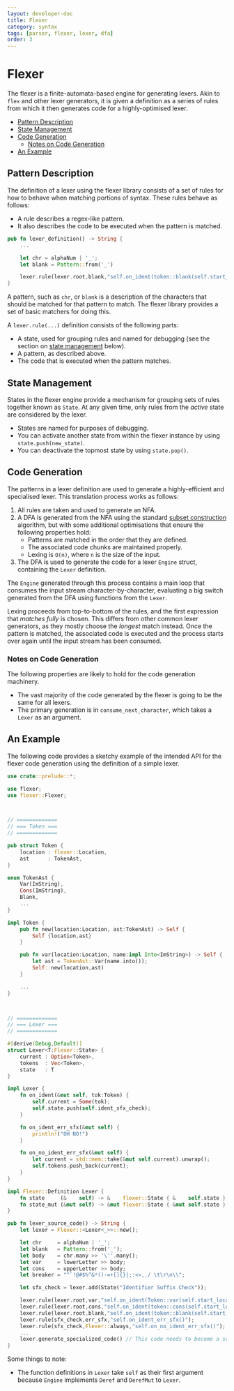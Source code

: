 ```yaml
---
layout: developer-doc
title: Flexer
category: syntax
tags: [parser, flexer, lexer, dfa]
order: 3
---
```


# Flexer
The flexer is a finite-automata-based engine for generating lexers. Akin to
`flex` and other lexer generators, it is given a definition as a series of rules
from which it then generates code for a highly-optimised lexer.

<!-- MarkdownTOC levels="2,3" autolink="true" -->

- [Pattern Description](#pattern-description)
- [State Management](#state-management)
- [Code Generation](#code-generation)
    - [Notes on Code Generation](#notes-on-code-generation)
- [An Example](#an-example)

<!-- /MarkdownTOC -->

## Pattern Description
The definition of a lexer using the flexer library consists of a set of rules
for how to behave when matching portions of syntax. These rules behave as
follows:

- A rule describes a regex-like pattern.
- It also describes the code to be executed when the pattern is matched.

```rust
pub fn lexer_definition() -> String {
    ...

    let chr = alphaNum | '_';
    let blank = Pattern::from('_')

    lexer.rule(lexer.root,blank,"self.on_ident(token::blank(self.start_location))");
}
```

A pattern, such as `chr`, or `blank` is a description of the characters that
should be matched for that pattern to match. The flexer library provides a set
of basic matchers for doing this.

A `lexer.rule(...)` definition consists of the following parts:

- A state, used for grouping rules and named for debugging (see the section on
  [state management](#state-management) below).
- A pattern, as described above.
- The code that is executed when the pattern matches.

## State Management
States in the flexer engine provide a mechanism for grouping sets of rules
together known as `State`. At any given time, only rules from the _active_ state
are considered by the lexer.

- States are named for purposes of debugging.
- You can activate another state from within the flexer instance by using
  `state.push(new_state)`.
- You can deactivate the topmost state by using `state.pop()`.

## Code Generation
The patterns in a lexer definition are used to generate a highly-efficient and
specialised lexer. This translation process works as follows:

1.  All rules are taken and used to generate an NFA.
2.  A DFA is generated from the NFA using the standard
    [subset construction](https://en.wikipedia.org/wiki/Powerset_construction)
    algorithm, but with some additional optimisations that ensure the following
    properties hold:
    - Patterns are matched in the order that they are defined.
    - The associated code chunks are maintained properly.
    - Lexing is `O(n)`, where `n` is the size of the input.
3.  The DFA is used to generate the code for a lexer `Engine` struct, containing
    the `Lexer` definition.

The `Engine` generated through this process contains a main loop that consumes
the input stream character-by-character, evaluating a big switch generated from
the DFA using functions from the `Lexer`.

Lexing proceeds from top-to-bottom of the rules, and the first expression that
_matches fully_ is chosen. This differs from other common lexer generators, as
they mostly choose the _longest_ match instead. Once the pattern is matched, the
associated code is executed and the process starts over again until the input
stream has been consumed.

### Notes on Code Generation
The following properties are likely to hold for the code generation machinery.

- The vast majority of the code generated by the flexer is going to be the same
  for all lexers.
- The primary generation is in `consume_next_character`, which takes a `Lexer`
  as an argument.

## An Example
The following code provides a sketchy example of the intended API for the
flexer code generation using the definition of a simple lexer.

```rust
use crate::prelude::*;

use flexer;
use flexer::Flexer;



// =============
// === Token ===
// =============

pub struct Token {
    location : flexer::Location,
    ast      : TokenAst,
}

enum TokenAst {
    Var(ImString),
    Cons(ImString),
    Blank,
    ...
}

impl Token {
    pub fn new(location:Location, ast:TokenAst) -> Self {
        Self {location,ast}
    }

    pub fn var(location:Location, name:impl Into<ImString>) -> Self {
        let ast = TokenAst::Var(name.into());
        Self::new(location,ast)
    }

    ...
}



// =============
// === Lexer ===
// =============

#[derive(Debug,Default)]
struct Lexer<T:Flexer::State> {
    current : Option<Token>,
    tokens  : Vec<Token>,
    state   : T
}

impl Lexer {
    fn on_ident(&mut self, tok:Token) {
        self.current = Some(tok);
        self.state.push(self.ident_sfx_check);
    }

    fn on_ident_err_sfx(&mut self) {
        println!("OH NO!")
    }

    fn on_no_ident_err_sfx(&mut self) {
        let current = std::mem::take(&mut self.current).unwrap();
        self.tokens.push_back(current);
    }
}

impl Flexer::Definition Lexer {
    fn state     (&    self) -> &    flexer::State { &    self.state }
    fn state_mut (&mut self) -> &mut flexer::State { &mut self.state }
}

pub fn lexer_source_code() -> String {
    let lexer = Flexer::<Lexer<_>>::new();

    let chr     = alphaNum | '_';
    let blank   = Pattern::from('_');
    let body    = chr.many >> '\''.many();
    let var     = lowerLetter >> body;
    let cons    = upperLetter >> body;
    let breaker = "^`!@#$%^&*()-=+[]{}|;:<>,./ \t\r\n\\";

    let sfx_check = lexer.add(State("Identifier Suffix Check"));

    lexer.rule(lexer.root,var,"self.on_ident(Token::var(self.start_location,self.current_match()))");
    lexer.rule(lexer.root,cons,"self.on_ident(token::cons(self.start_location,self.current_match()))");
    lexer.rule(lexer.root,blank,"self.on_ident(token::blank(self.start_location))");
    lexer.rule(sfx_check,err_sfx,"self.on_ident_err_sfx()");
    lexer.rule(sfx_check,Flexer::always,"self.on_no_ident_err_sfx()");
    ...
    lexer.generate_specialized_code() // This code needs to become a source file, probably via build.rs
}
```

Some things to note:

- The function definitions in `Lexer` take `self` as their first argument
  because `Engine` implements `Deref` and `DerefMut` to `Lexer`.
